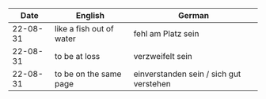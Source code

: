 | Date     | English                  | German                                  |
| -------- | ------------------------ | --------------------------------------- |
| 22-08-31 | like a fish out of water | fehl am Platz sein                      |
| 22-08-31 | to be at loss            | verzweifelt sein                        |
| 22-08-31 | to be on the same page   | einverstanden sein / sich gut verstehen |
